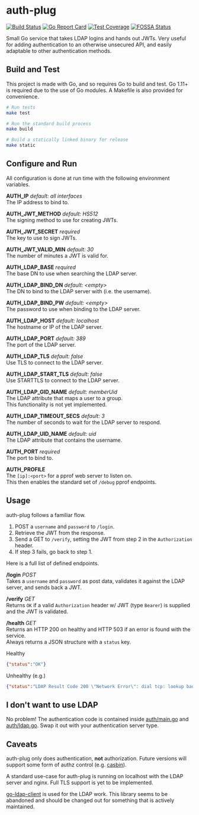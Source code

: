 auth-plug
===

[![Build Status][travis-badge]][travis]
[![Go Report Card][goreport-badge]][goreport]
[![Test Coverage][coverage]][codeclimate]
[![FOSSA Status][fossa-badge]][fossa]

[travis-badge]: https://travis-ci.org/mjslabs/auth-plug.svg?branch=master
[travis]: https://travis-ci.org/mjslabs/auth-plug
[goreport-badge]: https://goreportcard.com/badge/github.com/mjslabs/auth-plug
[goreport]: https://goreportcard.com/report/github.com/mjslabs/auth-plug
[coverage]: https://api.codeclimate.com/v1/badges/4976c6d311f5c4ac37c4/test_coverage
[codeclimate]: https://codeclimate.com/github/mjslabs/auth-plug/test_coverage
[fossa-badge]: https://app.fossa.com/api/projects/git%2Bgithub.com%2Fmjslabs%2Fauth-plug.svg?type=shield
[fossa]: https://app.fossa.com/projects/git%2Bgithub.com%2Fmjslabs%2Fauth-plug?ref=badge_shield

Small Go service that takes LDAP logins and hands out JWTs. Very useful for adding
authentication to an otherwise unsecured API, and easily adaptable to other authentication methods.

Build and Test
---

This project is made with Go, and so requires Go to build and test. Go 1.11+ is required due to the use of Go modules.
A Makefile is also provided for convenience.

```bash
# Run tests
make test

# Run the standard build process
make build

# Build a statically linked binary for release
make static
```

Configure and Run
---

All configuration is done at run time with the following environment variables.

**AUTH_IP** _default: all interfaces_  
The IP address to bind to.

**AUTH_JWT_METHOD** _default: HS512_  
The signing method to use for creating JWTs.

**AUTH_JWT_SECRET** _required_  
The key to use to sign JWTs.

**AUTH_JWT_VALID_MIN** _default: 30_  
The number of minutes a JWT is valid for.

**AUTH_LDAP_BASE** _required_  
The base DN to use when searching the LDAP server.

**AUTH_LDAP_BIND_DN** _default: \<empty\>_  
The DN to bind to the LDAP server with (i.e. the username).

**AUTH_LDAP_BIND_PW** _default: \<empty\>_  
The password to use when binding to the LDAP server.

**AUTH_LDAP_HOST** _default: localhost_  
The hostname or IP of the LDAP server.

**AUTH_LDAP_PORT** _default: 389_  
The port of the LDAP server.

**AUTH_LDAP_TLS** _default: false_  
Use TLS to connect to the LDAP server.

**AUTH_LDAP_START_TLS** _default: false_  
Use STARTTLS to connect to the LDAP server.

**AUTH_LDAP_GID_NAME** _default: memberUid_  
The LDAP attribute that maps a user to a group.  
This functionality is not yet implemented.

**AUTH_LDAP_TIMEOUT_SECS** _default: 3_  
The number of seconds to wait for the LDAP server to respond.

**AUTH_LDAP_UID_NAME** _default: uid_  
The LDAP attribute that contains the username.

**AUTH_PORT** _required_  
The port to bind to.

**AUTH_PROFILE**  
The `[ip]:<port>` for a pprof web server to listen on.  
This then enables the standard set of `/debug` pprof endpoints.

Usage
---

auth-plug follows a familiar flow.

1. POST a `username` and `password` to `/login`.
2. Retrieve the JWT from the response.
3. Send a GET to `/verify`, setting the JWT from step 2 in the `Authorization` header.
4. If step 3 fails, go back to step 1.

Here is a full list of defined endpoints.

**/login** _POST_  
Takes a `username` and `password` as post data, validates it against the LDAP server, and sends back a JWT.

**/verify** _GET_  
Returns `OK` if a valid `Authorization` header w/ JWT (type `Bearer`) is supplied and the JWT is validated.

**/health** _GET_  
Returns an HTTP 200 on healthy and HTTP 503 if an error is found with the service.  
Always returns a JSON structure with a `status` key.

Healthy

```JSON
{"status":"OK"}
```

Unhealthy (e.g.)

```JSON
{"status":"LDAP Result Code 200 \"Network Error\": dial tcp: lookup bad.examplehost.com: no such host"}
```

I don't want to use LDAP
---

No problem! The authentication code is contained inside [auth/main.go](auth/main.go) and [auth/ldap.go](auth/ldap.go). Swap it out with your authentication server type.

Caveats
---

auth-plug only does authentication, **not** authorization. Future versions will support some form of authz control (e.g. [casbin](https://github.com/casbin/casbin)).

A standard use-case for auth-plug is running on localhost with the LDAP server and nginx. Full TLS support is yet to be implemented.

[go-ldap-client](https://github.com/jtblin/go-ldap-client) is used for the LDAP work. This library seems to be abandoned and should be changed out for something that is actively maintained.
